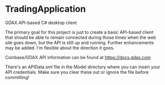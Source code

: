 # TradingApplication
GDAX API-based C# desktop client

The primary goal for this project is just to create a basic API-based client that should be able to remain connected during those times when the web site goes down, but the API is still up and running. Further enhancements may be added. I'm flexible about the direction it goes.

Coinbase/GDAX API information can be found at https://docs.gdax.com

There's an APIData.xml file in the Model directory where you can insert your API credentials. Make sure you clear these out or ignore the file before committing!
